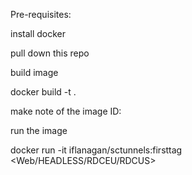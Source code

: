  
Pre-requisites:

install docker 

pull down this repo

build image 

docker build -t .

make note of the image ID:

run the image 

docker run -it iflanagan/sctunnels:firsttag <SAUCEUSERNAME> <SAUCEACCESSKEY> <Web/HEADLESS/RDCEU/RDCUS> <TunnelId>
